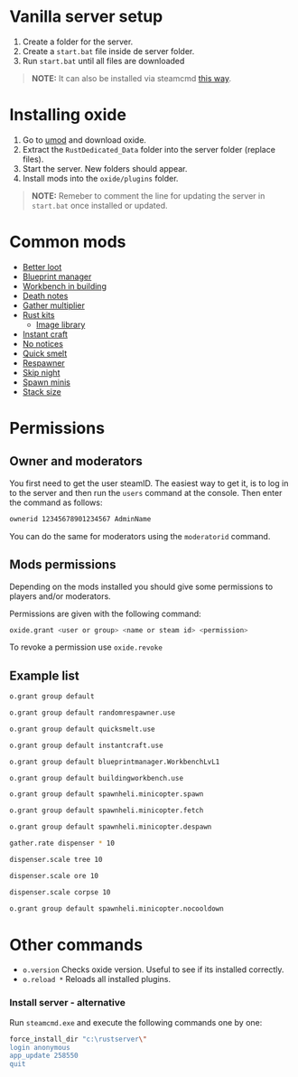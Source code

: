 # Vanilla server setup

1. Create a folder for the server.
2. Create a `start.bat` file inside de server folder.
3. Run `start.bat` until all files are downloaded
> **NOTE:** It can also be installed via steamcmd [this way](#install-server-alternative).

# Installing oxide

1. Go to [umod](https://umod.org/games/rust) and download oxide.
2. Extract the `RustDedicated_Data` folder into the server folder (replace files).
3. Start the server. New folders should appear.
4. Install mods into the `oxide/plugins` folder.
> **NOTE:** Remeber to comment the line for updating the server in `start.bat` once installed or updated.


# Common mods

- [Better loot](https://umod.org/plugins/better-loot)
- [Blueprint manager](https://umod.org/plugins/blueprint-manager)
- [Workbench in building](https://umod.org/plugins/building-workbench)
- [Death notes](https://umod.org/plugins/death-notes)
- [Gather multiplier](https://umod.org/plugins/gather-manager)
- [Rust kits](https://umod.org/plugins/rust-kits)
  - [Image library](https://umod.org/plugins/image-library)
- [Instant craft](https://umod.org/plugins/instant-craft)
- [No notices](https://umod.org/plugins/no-give-notices)
- [Quick smelt](https://umod.org/plugins/quick-smelt)
- [Respawner](https://umod.org/plugins/random-respawner)
- [Skip night](https://umod.org/plugins/skip-night-vote)
- [Spawn minis](https://umod.org/plugins/spawn-heli)
- [Stack size](https://umod.org/plugins/stack-size-controller)

# Permissions

## Owner and moderators

You first need to get the user steamID. The easiest way to get it, is to log in to the server and then run the `users` command at the console. Then enter the command as follows:

```bash
ownerid 12345678901234567 AdminName
```

You can do the same for moderators using the `moderatorid` command.

## Mods permissions

Depending on the mods installed you should give some permissions to players and/or moderators.

Permissions are given with the following command:

```bash
oxide.grant <user or group> <name or steam id> <permission>
```

To revoke a permission use `oxide.revoke`


## Example list

```bash
o.grant group default 
```

```bash
o.grant group default randomrespawner.use
```

```bash
o.grant group default quicksmelt.use
```

```bash
o.grant group default instantcraft.use
```

```bash
o.grant group default blueprintmanager.WorkbenchLvL1
```

```bash
o.grant group default buildingworkbench.use
```

```bash
o.grant group default spawnheli.minicopter.spawn
```

```bash
o.grant group default spawnheli.minicopter.fetch
```

```bash
o.grant group default spawnheli.minicopter.despawn
```

```bash
gather.rate dispenser * 10
```

```bash
dispenser.scale tree 10
```

```bash
dispenser.scale ore 10
```

```bash
dispenser.scale corpse 10
```

```bash
o.grant group default spawnheli.minicopter.nocooldown
```

# Other commands

- `o.version`  Checks oxide version. Useful to see if its installed correctly.
- `o.reload *`  Reloads all installed plugins.

### Install server - alternative

Run `steamcmd.exe` and execute the following commands one by one: 

```bash
force_install_dir "c:\rustserver\"
login anonymous
app_update 258550
quit
```
